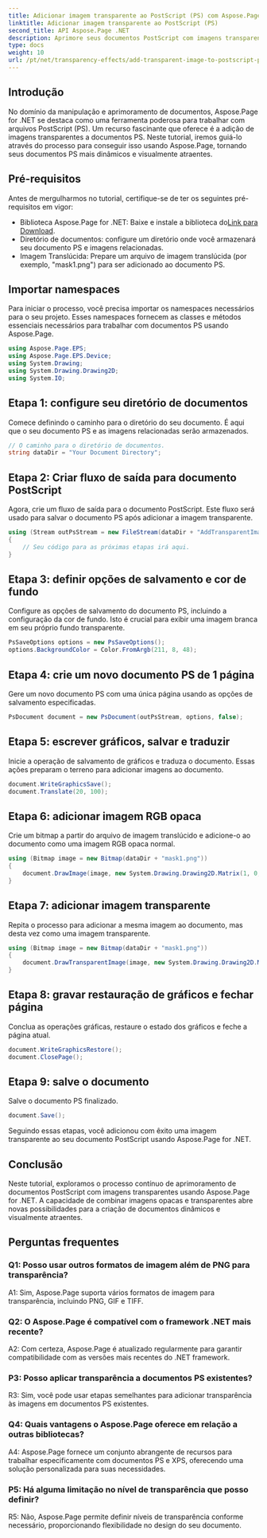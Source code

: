 ```yaml
---
title: Adicionar imagem transparente ao PostScript (PS) com Aspose.Page
linktitle: Adicionar imagem transparente ao PostScript (PS)
second_title: API Aspose.Page .NET
description: Aprimore seus documentos PostScript com imagens transparentes usando Aspose.Page for .NET. Siga nosso guia passo a passo para obter resultados dinâmicos e visualmente atraentes.
type: docs
weight: 10
url: /pt/net/transparency-effects/add-transparent-image-to-postscript-ps/
---
```

## Introdução

No domínio da manipulação e aprimoramento de documentos, Aspose.Page for .NET se destaca como uma ferramenta poderosa para trabalhar com arquivos PostScript (PS). Um recurso fascinante que oferece é a adição de imagens transparentes a documentos PS. Neste tutorial, iremos guiá-lo através do processo para conseguir isso usando Aspose.Page, tornando seus documentos PS mais dinâmicos e visualmente atraentes.

## Pré-requisitos

Antes de mergulharmos no tutorial, certifique-se de ter os seguintes pré-requisitos em vigor:

-  Biblioteca Aspose.Page for .NET: Baixe e instale a biblioteca do[Link para Download](https://releases.aspose.com/page/net/).
- Diretório de documentos: configure um diretório onde você armazenará seu documento PS e imagens relacionadas.
- Imagem Translúcida: Prepare um arquivo de imagem translúcida (por exemplo, "mask1.png") para ser adicionado ao documento PS.

## Importar namespaces

Para iniciar o processo, você precisa importar os namespaces necessários para o seu projeto. Esses namespaces fornecem as classes e métodos essenciais necessários para trabalhar com documentos PS usando Aspose.Page.

```csharp
using Aspose.Page.EPS;
using Aspose.Page.EPS.Device;
using System.Drawing;
using System.Drawing.Drawing2D;
using System.IO;
```

## Etapa 1: configure seu diretório de documentos

Comece definindo o caminho para o diretório do seu documento. É aqui que o seu documento PS e as imagens relacionadas serão armazenados.

```csharp
// O caminho para o diretório de documentos.
string dataDir = "Your Document Directory";
```

## Etapa 2: Criar fluxo de saída para documento PostScript

Agora, crie um fluxo de saída para o documento PostScript. Este fluxo será usado para salvar o documento PS após adicionar a imagem transparente.

```csharp
using (Stream outPsStream = new FileStream(dataDir + "AddTransparentImage_outPS.ps", FileMode.Create))
{
    // Seu código para as próximas etapas irá aqui.
}
```

## Etapa 3: definir opções de salvamento e cor de fundo

Configure as opções de salvamento do documento PS, incluindo a configuração da cor de fundo. Isto é crucial para exibir uma imagem branca em seu próprio fundo transparente.

```csharp
PsSaveOptions options = new PsSaveOptions();
options.BackgroundColor = Color.FromArgb(211, 8, 48);
```

## Etapa 4: crie um novo documento PS de 1 página

Gere um novo documento PS com uma única página usando as opções de salvamento especificadas.

```csharp
PsDocument document = new PsDocument(outPsStream, options, false);
```

## Etapa 5: escrever gráficos, salvar e traduzir

Inicie a operação de salvamento de gráficos e traduza o documento. Essas ações preparam o terreno para adicionar imagens ao documento.

```csharp
document.WriteGraphicsSave();
document.Translate(20, 100);
```

## Etapa 6: adicionar imagem RGB opaca

Crie um bitmap a partir do arquivo de imagem translúcido e adicione-o ao documento como uma imagem RGB opaca normal.

```csharp
using (Bitmap image = new Bitmap(dataDir + "mask1.png"))
{
    document.DrawImage(image, new System.Drawing.Drawing2D.Matrix(1, 0, 0, 1, 100, 0), Color.Empty);
}
```

## Etapa 7: adicionar imagem transparente

Repita o processo para adicionar a mesma imagem ao documento, mas desta vez como uma imagem transparente.

```csharp
using (Bitmap image = new Bitmap(dataDir + "mask1.png"))
{
    document.DrawTransparentImage(image, new System.Drawing.Drawing2D.Matrix(1, 0, 0, 1, 350, 0), 255);
}
```

## Etapa 8: gravar restauração de gráficos e fechar página

Conclua as operações gráficas, restaure o estado dos gráficos e feche a página atual.

```csharp
document.WriteGraphicsRestore();
document.ClosePage();
```

## Etapa 9: salve o documento

Salve o documento PS finalizado.

```csharp
document.Save();
```

Seguindo essas etapas, você adicionou com êxito uma imagem transparente ao seu documento PostScript usando Aspose.Page for .NET.

## Conclusão

Neste tutorial, exploramos o processo contínuo de aprimoramento de documentos PostScript com imagens transparentes usando Aspose.Page for .NET. A capacidade de combinar imagens opacas e transparentes abre novas possibilidades para a criação de documentos dinâmicos e visualmente atraentes.

## Perguntas frequentes

### Q1: Posso usar outros formatos de imagem além de PNG para transparência?

A1: Sim, Aspose.Page suporta vários formatos de imagem para transparência, incluindo PNG, GIF e TIFF.

### Q2: O Aspose.Page é compatível com o framework .NET mais recente?

A2: Com certeza, Aspose.Page é atualizado regularmente para garantir compatibilidade com as versões mais recentes do .NET framework.

### P3: Posso aplicar transparência a documentos PS existentes?

R3: Sim, você pode usar etapas semelhantes para adicionar transparência às imagens em documentos PS existentes.

### Q4: Quais vantagens o Aspose.Page oferece em relação a outras bibliotecas?

A4: Aspose.Page fornece um conjunto abrangente de recursos para trabalhar especificamente com documentos PS e XPS, oferecendo uma solução personalizada para suas necessidades.

### P5: Há alguma limitação no nível de transparência que posso definir?

R5: Não, Aspose.Page permite definir níveis de transparência conforme necessário, proporcionando flexibilidade no design do seu documento.